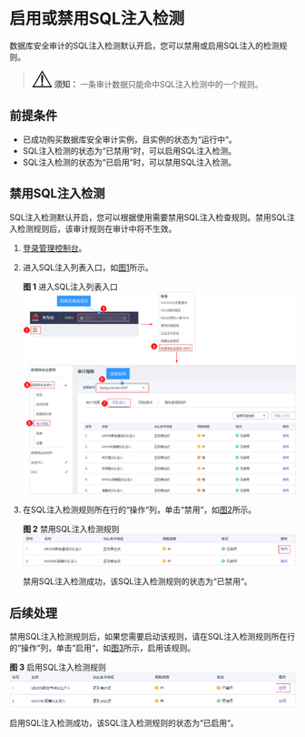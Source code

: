 # 启用或禁用SQL注入检测<a name="dbss_01_0191"></a>

数据库安全审计的SQL注入检测默认开启，您可以禁用或启用SQL注入的检测规则。

>![](public_sys-resources/icon-notice.gif) **须知：** 
>一条审计数据只能命中SQL注入检测中的一个规则。

## 前提条件<a name="section070891116319"></a>

-   已成功购买数据库安全审计实例，且实例的状态为“运行中“。
-   SQL注入检测的状态为“已禁用“时，可以启用SQL注入检测。
-   SQL注入检测的状态为“已启用“时，可以禁用SQL注入检测。

## 禁用SQL注入检测<a name="section1466619111369"></a>

SQL注入检测默认开启，您可以根据使用需要禁用SQL注入检查规则。禁用SQL注入检测规则后，该审计规则在审计中将不生效。

1.  [登录管理控制台](https://console.huaweicloud.com/?locale=zh-cn)。
2.  进入SQL注入列表入口，如[图1](#fig61991836131419)所示。

    **图 1**  进入SQL注入列表入口<a name="fig61991836131419"></a>  
    ![](figures/进入SQL注入列表入口.png "进入SQL注入列表入口")

3.  在SQL注入检测规则所在行的“操作“列，单击“禁用“，如[图2](#fig148017166466)所示。

    **图 2**  禁用SQL注入检测规则<a name="fig148017166466"></a>  
    ![](figures/禁用SQL注入检测规则.png "禁用SQL注入检测规则")

    禁用SQL注入检测成功，该SQL注入检测规则的状态为“已禁用“。


## 后续处理<a name="section116222113496"></a>

禁用SQL注入检测规则后，如果您需要启动该规则，请在SQL注入检测规则所在行的“操作“列，单击“启用“，如[图3](#fig185497132517)所示，启用该规则。

**图 3**  启用SQL注入检测规则<a name="fig185497132517"></a>  
![](figures/启用SQL注入检测规则.png "启用SQL注入检测规则")

启用SQL注入检测成功，该SQL注入检测规则的状态为“已启用“。

